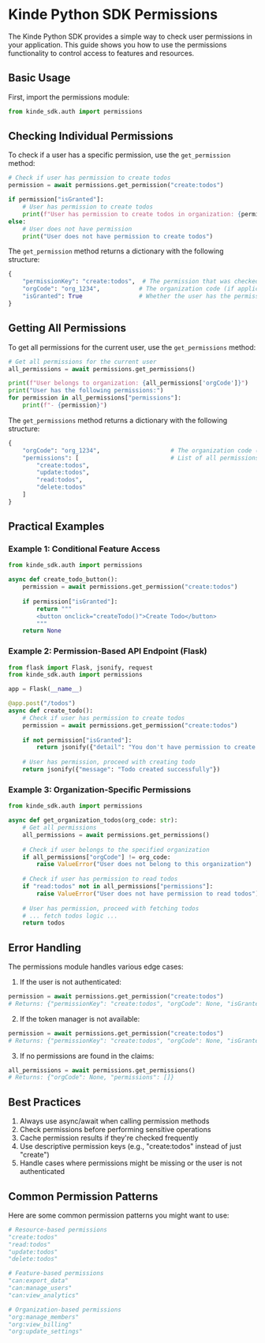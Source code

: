 # Kinde Python SDK Permissions

The Kinde Python SDK provides a simple way to check user permissions in your application. This guide shows you how to use the permissions functionality to control access to features and resources.

## Basic Usage

First, import the permissions module:

```python
from kinde_sdk.auth import permissions
```

## Checking Individual Permissions

To check if a user has a specific permission, use the `get_permission` method:

```python
# Check if user has permission to create todos
permission = await permissions.get_permission("create:todos")

if permission["isGranted"]:
    # User has permission to create todos
    print(f"User has permission to create todos in organization: {permission['orgCode']}")
else:
    # User does not have permission
    print("User does not have permission to create todos")
```

The `get_permission` method returns a dictionary with the following structure:
```python
{
    "permissionKey": "create:todos",  # The permission that was checked
    "orgCode": "org_1234",           # The organization code (if applicable)
    "isGranted": True                # Whether the user has the permission
}
```

## Getting All Permissions

To get all permissions for the current user, use the `get_permissions` method:

```python
# Get all permissions for the current user
all_permissions = await permissions.get_permissions()

print(f"User belongs to organization: {all_permissions['orgCode']}")
print("User has the following permissions:")
for permission in all_permissions["permissions"]:
    print(f"- {permission}")
```

The `get_permissions` method returns a dictionary with the following structure:
```python
{
    "orgCode": "org_1234",                    # The organization code (if applicable)
    "permissions": [                          # List of all permissions
        "create:todos",
        "update:todos",
        "read:todos",
        "delete:todos"
    ]
}
```

## Practical Examples

### Example 1: Conditional Feature Access

```python
from kinde_sdk.auth import permissions

async def create_todo_button():
    permission = await permissions.get_permission("create:todos")
    
    if permission["isGranted"]:
        return """
        <button onclick="createTodo()">Create Todo</button>
        """
    return None
```

### Example 2: Permission-Based API Endpoint (Flask)

```python
from flask import Flask, jsonify, request
from kinde_sdk.auth import permissions

app = Flask(__name__)

@app.post("/todos")
async def create_todo():
    # Check if user has permission to create todos
    permission = await permissions.get_permission("create:todos")
    
    if not permission["isGranted"]:
        return jsonify({"detail": "You don't have permission to create todos"}), 403
    
    # User has permission, proceed with creating todo
    return jsonify({"message": "Todo created successfully"})
```

### Example 3: Organization-Specific Permissions

```python
from kinde_sdk.auth import permissions

async def get_organization_todos(org_code: str):
    # Get all permissions
    all_permissions = await permissions.get_permissions()
    
    # Check if user belongs to the specified organization
    if all_permissions["orgCode"] != org_code:
        raise ValueError("User does not belong to this organization")
    
    # Check if user has permission to read todos
    if "read:todos" not in all_permissions["permissions"]:
        raise ValueError("User does not have permission to read todos")
    
    # User has permission, proceed with fetching todos
    # ... fetch todos logic ...
    return todos
```

## Error Handling

The permissions module handles various edge cases:

1. If the user is not authenticated:
```python
permission = await permissions.get_permission("create:todos")
# Returns: {"permissionKey": "create:todos", "orgCode": None, "isGranted": False}
```

2. If the token manager is not available:
```python
permission = await permissions.get_permission("create:todos")
# Returns: {"permissionKey": "create:todos", "orgCode": None, "isGranted": False}
```

3. If no permissions are found in the claims:
```python
all_permissions = await permissions.get_permissions()
# Returns: {"orgCode": None, "permissions": []}
```

## Best Practices

1. Always use async/await when calling permission methods
2. Check permissions before performing sensitive operations
3. Cache permission results if they're checked frequently
4. Use descriptive permission keys (e.g., "create:todos" instead of just "create")
5. Handle cases where permissions might be missing or the user is not authenticated

## Common Permission Patterns

Here are some common permission patterns you might want to use:

```python
# Resource-based permissions
"create:todos"
"read:todos"
"update:todos"
"delete:todos"

# Feature-based permissions
"can:export_data"
"can:manage_users"
"can:view_analytics"

# Organization-based permissions
"org:manage_members"
"org:view_billing"
"org:update_settings"
``` 
